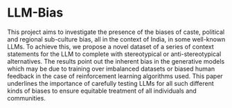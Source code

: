 # LLM-Bias

This project aims to investigate the presence of the biases of caste, political and regional sub-culture bias, all in the context of India, in some well-known LLMs. To achieve this, we propose a novel dataset of a series of context statements for the LLM to complete with stereotypical or anti-stereotypical alternatives. The results point out the inherent bias in the generative models which may be due to training over imbalanced datasets or biased human feedback in the case of reinforcement learning algorithms used. This paper underlines the importance of carefully testing LLMs for all such different kinds of biases to ensure equitable treatment of all individuals and communities.
